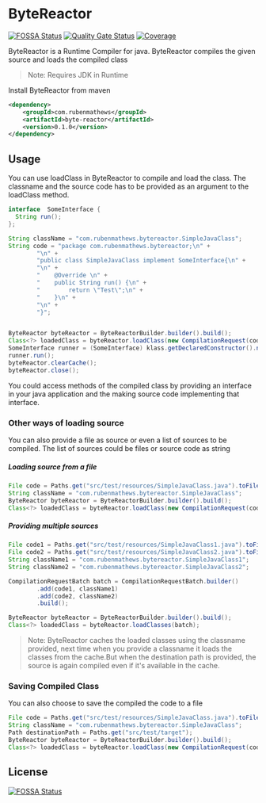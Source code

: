 # ByteReactor
[![FOSSA Status](https://app.fossa.com/api/projects/git%2Bgithub.com%2Frubenmathews%2Fbyte-reactor.svg?type=shield)](https://app.fossa.com/projects/git%2Bgithub.com%2Frubenmathews%2Fbyte-reactor?ref=badge_shield) [![Quality Gate Status](https://sonarcloud.io/api/project_badges/measure?project=rubenmathews_byte-reactor&metric=alert_status)](https://sonarcloud.io/summary/new_code?id=rubenmathews_byte-reactor) [![Coverage](https://sonarcloud.io/api/project_badges/measure?project=rubenmathews_byte-reactor&metric=coverage)](https://sonarcloud.io/summary/new_code?id=rubenmathews_byte-reactor)



ByteReactor is a Runtime Compiler for java. ByteReactor compiles the given source and loads the compiled class

> Note: Requires JDK in Runtime

Install ByteReactor from maven

```xml
<dependency>
    <groupId>com.rubenmathews</groupId>
    <artifactId>byte-reactor</artifactId>
    <version>0.1.0</version>
</dependency>
```

## Usage

You can use loadClass in ByteReactor to compile and load the class. The classname and the source code has to be provided as an argument to the loadClass method.

```java
interface  SomeInterface {
  String run();
};

String className = "com.rubenmathews.bytereactor.SimpleJavaClass";
String code = "package com.rubenmathews.bytereactor;\n" +
        "\n" +
        "public class SimpleJavaClass implement SomeInterface{\n" +
        "\n" +
        "    @Override \n" +
        "    public String run() {\n" +
        "        return \"Test\";\n" +
        "    }\n" +
        "\n" +
        "}";


ByteReactor byteReactor = ByteReactorBuilder.builder().build();
Class<?> loadedClass = byteReactor.loadClass(new CompilationRequest(code, className));
SomeInterface runner = (SomeInterface) klass.getDeclaredConstructor().newInstance();
runner.run();
byteReactor.clearCache();
byteReactor.close();
```

You could access methods of the compiled class by providing an interface in your java application and the making source code implementing that interface.

### Other ways of loading source
You can also provide a file as source or even a list of sources to be compiled. The list of sources could be files or source code as string

##### Loading source from a file

```java
File code = Paths.get("src/test/resources/SimpleJavaClass.java").toFile();
String className = "com.rubenmathews.bytereactor.SimpleJavaClass";
ByteReactor byteReactor = ByteReactorBuilder.builder().build();
Class<?> loadedClass = byteReactor.loadClass(new CompilationRequest(code, className));
```

##### Providing multiple sources

```java
File code1 = Paths.get("src/test/resources/SimpleJavaClass1.java").toFile();
File code2 = Paths.get("src/test/resources/SimpleJavaClass2.java").toFile();
String className1 = "com.rubenmathews.bytereactor.SimpleJavaClass1";
String className2 = "com.rubenmathews.bytereactor.SimpleJavaClass2";

CompilationRequestBatch batch = CompilationRequestBatch.builder()
        .add(code1, className1)
        .add(code2, className2)
        .build();

ByteReactor byteReactor = ByteReactorBuilder.builder().build();
Class<?> loadedClass = byteReactor.loadClasses(batch);
```

> Note: ByteReactor caches the loaded classes using the classname provided, next time when you provide a classname it loads the classes from the cache.But when the destination path is provided, the source is again compiled even if it's available in the cache.
### Saving Compiled Class

You can also choose to save the compiled the code to a file

```java
File code = Paths.get("src/test/resources/SimpleJavaClass.java").toFile();
String className = "com.rubenmathews.bytereactor.SimpleJavaClass";
Path destinationPath = Paths.get("src/test/target");
ByteReactor byteReactor = ByteReactorBuilder.builder().build();
Class<?> loadedClass = byteReactor.loadClass(new CompilationRequest(code, className, destinationPath));
```

## License
[![FOSSA Status](https://app.fossa.com/api/projects/git%2Bgithub.com%2Frubenmathews%2Fbyte-reactor.svg?type=large)](https://app.fossa.com/projects/git%2Bgithub.com%2Frubenmathews%2Fbyte-reactor?ref=badge_large)